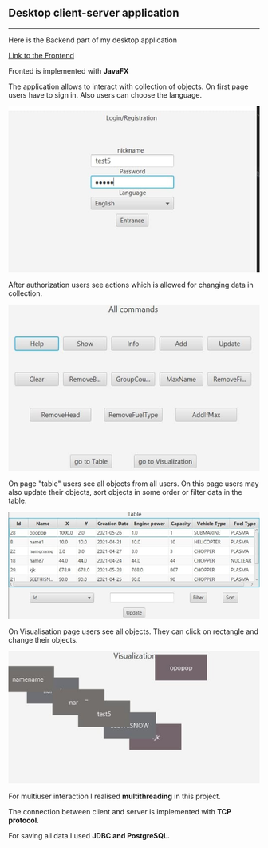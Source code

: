 ## Desktop client-server application
___
Here is the Backend part of my desktop application

[Link to the Frontend](https://github.com/Nikolay-Gonichenko/Laba8_Client)

Fronted is implemented with __JavaFX__

The application allows to interact with collection of objects. On first page users have to sign in.
Also users can choose the language. 

![Example](reg2.jpg)

After authorization users see actions which is allowed for changing data in collection.

![Example](console.jpg)

On page "table" users see all objects from all users. On this page users may also update their objects, sort objects in some order or filter data in the table.

![Example](table.jpg)

On Visualisation page users see all objects. They can click on rectangle and change their objects.

![Example](vis.jpg)

For multiuser interaction I realised __multithreading__ in this project. 

The connection between client and server is implemented with __TCP protocol__.

For saving all data I used __JDBC and PostgreSQL.__
